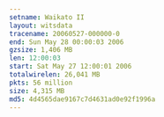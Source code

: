 ```yaml
---
setname: Waikato II
layout: witsdata
tracename: 20060527-000000-0
end: Sun May 28 00:00:03 2006
gzsize: 1,406 MB
len: 12:00:03
start: Sat May 27 12:00:01 2006
totalwirelen: 26,041 MB
pkts: 56 million
size: 4,315 MB
md5: 4d4565dae9167c7d4631ad0e92f1996a
---
```

